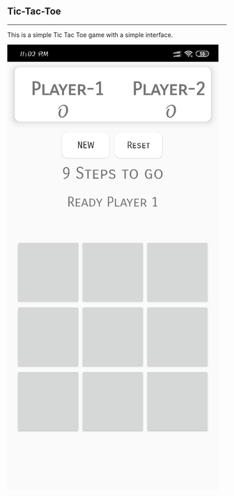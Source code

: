 ## Tic-Tac-Toe

****

This is a simple Tic Tac Toe game with a simple interface.

![Image description](https://github.com/raja-ravi-prakash/Tic-Tac-Toe/blob/master/app/src/IMG-20190922-WA0021.jpg)
